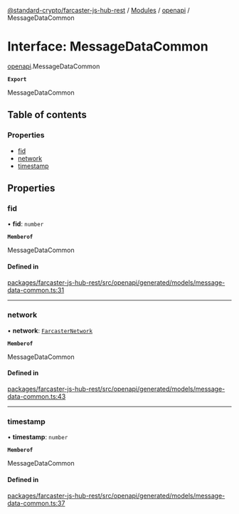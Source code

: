 [@standard-crypto/farcaster-js-hub-rest](../README.md) / [Modules](../modules.md) / [openapi](../modules/openapi.md) / MessageDataCommon

# Interface: MessageDataCommon

[openapi](../modules/openapi.md).MessageDataCommon

**`Export`**

MessageDataCommon

## Table of contents

### Properties

- [fid](openapi.MessageDataCommon.md#fid)
- [network](openapi.MessageDataCommon.md#network)
- [timestamp](openapi.MessageDataCommon.md#timestamp)

## Properties

### fid

• **fid**: `number`

**`Memberof`**

MessageDataCommon

#### Defined in

[packages/farcaster-js-hub-rest/src/openapi/generated/models/message-data-common.ts:31](https://github.com/standard-crypto/farcaster-js/blob/main/packages/farcaster-js-hub-rest/src/openapi/generated/models/message-data-common.ts#L31)

___

### network

• **network**: [`FarcasterNetwork`](../enums/openapi.FarcasterNetwork.md)

**`Memberof`**

MessageDataCommon

#### Defined in

[packages/farcaster-js-hub-rest/src/openapi/generated/models/message-data-common.ts:43](https://github.com/standard-crypto/farcaster-js/blob/main/packages/farcaster-js-hub-rest/src/openapi/generated/models/message-data-common.ts#L43)

___

### timestamp

• **timestamp**: `number`

**`Memberof`**

MessageDataCommon

#### Defined in

[packages/farcaster-js-hub-rest/src/openapi/generated/models/message-data-common.ts:37](https://github.com/standard-crypto/farcaster-js/blob/main/packages/farcaster-js-hub-rest/src/openapi/generated/models/message-data-common.ts#L37)

